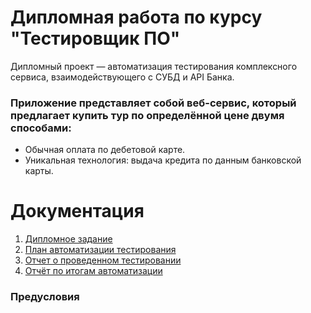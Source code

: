 # Дипломная работа по курсу "Тестировщик ПО"
Дипломный проект — автоматизация тестирования комплексного сервиса, взаимодействующего с СУБД и API Банка.

### **Приложение представляет собой веб-сервис, который предлагает купить тур по определённой цене двумя способами:**

- Обычная оплата по дебетовой карте. 
- Уникальная технология: выдача кредита по данным банковской карты.
# Документация
1. [Дипломное задание](https://github.com/netology-code/qa-diploma)
2. [План автоматизации тестирования](https://github.com/Mariyapodnebesnaya/diplomQA41/blob/master/docs/Plan.md)
3. [Отчет о проведенном тестировании](https://github.com/Mariyapodnebesnaya/diplomQA41/blob/master/docs/Report.md)
4. [Отчёт по итогам автоматизации](https://github.com/Mariyapodnebesnaya/diplomQA41/blob/master/docs/Summary.md)
### Предусловия
